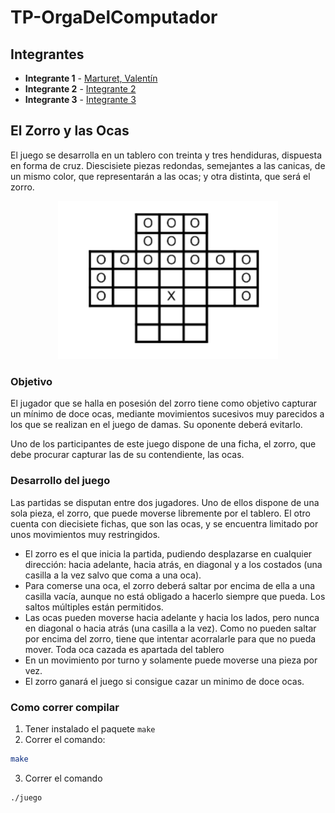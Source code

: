 # TP-OrgaDelComputador

## Integrantes

* **Integrante 1** - [Marturet, Valentín](https://github.com/ValentinMarturet)
* **Integrante 2** - [Integrante 2](https://github.com/ValentinMarturet/TP-OrgaDelComputador)
* **Integrante 3** - [Integrante 3](https://github.com/ValentinMarturet/TP-OrgaDelComputador)


## El Zorro y las Ocas

El juego se desarrolla en un tablero con treinta y tres hendiduras, dispuesta en forma de cruz.
Diescisiete piezas redondas, semejantes a las canicas, de un mismo color, que representarán a las ocas; y otra distinta, que será el zorro.

<div align="center">
    <img width="70%" src="img/ejTablero.png">
</div>

### Objetivo

El jugador que se halla en posesión del zorro tiene como objetivo capturar un mínimo de doce ocas, mediante movimientos sucesivos muy parecidos a los que se realizan en el juego de damas. Su oponente deberá evitarlo.

Uno de los participantes de este juego dispone de una ficha, el zorro, que debe procurar capturar las de su contendiente, las ocas.

### Desarrollo del juego

Las partidas se disputan entre dos jugadores. Uno de ellos dispone de una sola pieza, el zorro, que puede moverse libremente por el tablero. El otro cuenta con diecisiete fichas, que son las ocas, y se encuentra limitado por unos movimientos muy restringidos.

- El zorro es el que inicia la partida, pudiendo desplazarse en cualquier dirección: hacia adelante, hacia atrás, en diagonal y a los costados (una casilla a la vez salvo que coma a una oca).
- Para comerse una oca, el zorro deberá saltar por encima de ella a una casilla vacía, aunque no está obligado a hacerlo siempre que pueda. Los saltos múltiples están permitidos.
- Las ocas pueden moverse hacia adelante y hacia los lados, pero nunca en diagonal o hacia atrás (una casilla a la vez). Como no pueden saltar por encima del zorro, tiene que intentar acorralarle para que no pueda mover. Toda oca cazada es apartada del tablero
- En un movimiento por turno y solamente puede moverse una pieza por vez.
- El zorro ganará el juego si consigue cazar un minimo de doce ocas.

### Como correr compilar
1. Tener instalado el paquete ```make```
2. Correr el comando: 
```sh
make
```
3. Correr el comando
```sh
./juego
```